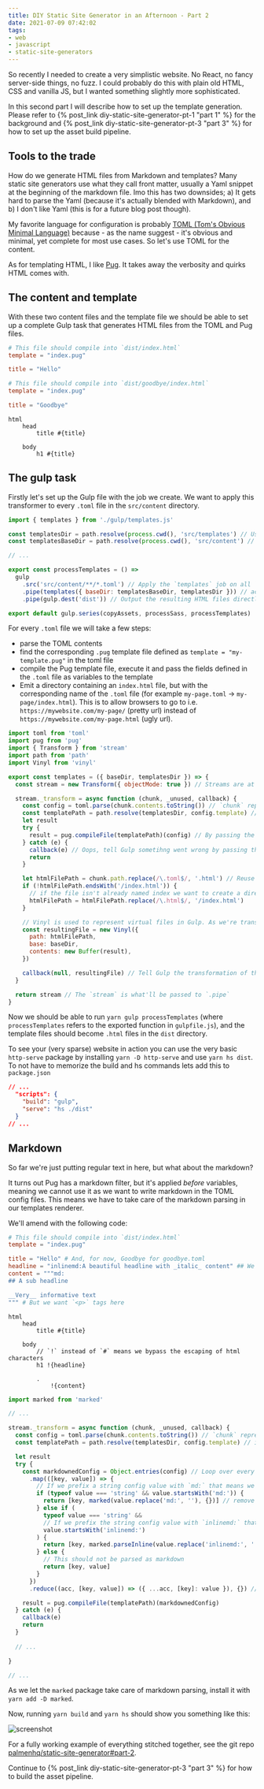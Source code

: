 ```yaml
---
title: DIY Static Site Generator in an Afternoon - Part 2
date: 2021-07-09 07:42:02
tags:
- web
- javascript
- static-site-generators
---
```


So recently I needed to create a very simplistic website. No React, no fancy server-side things, no fuzz. I could probably do this with plain old HTML, CSS and vanilla JS, but I wanted something slightly more sophisticated.

In this second part I will describe how to set up the template generation. Please refer to  {% post_link diy-static-site-generator-pt-1 "part 1" %} for the background and {% post_link diy-static-site-generator-pt-3 "part 3" %} for how to set up the asset build pipeline.

## Tools to the trade

How do we generate HTML files from Markdown and templates? Many static site generators use what they call front matter, usually a Yaml snippet at the beginning of the markdown file. Imo this has two downsides; a) It gets hard to parse the Yaml (because it's actually blended with Markdown), and b) I don't like Yaml (this is for a future blog post though).

My favorite language for configuration is probably [TOML (Tom's Obvious Minimal Language)](https://toml.io/en/) because - as the name suggest - it's obvious and minimal, yet complete for most use cases. So let's use TOML for the content.

As for templating HTML, I like [Pug](https://pugjs.org/api/getting-started.html). It takes away the verbosity and quirks HTML comes with.

## The content and template

With these two content files and the template file we should be able to set up a complete Gulp task that generates HTML files from the TOML and Pug files.

```toml src/content/index.toml
# This file should compile into `dist/index.html` 
template = "index.pug"

title = "Hello"
```

```toml src/content/goodbye.toml
# This file should compile into `dist/goodbye/index.html`
template = "index.pug"

title = "Goodbye"
```

```pug src/templates/index.pug
html
    head
        title #{title}

    body
        h1 #{title}
```

## The gulp task

Firstly let's set up the Gulp file with the job we create. We want to apply this transformer to every `.toml` file in the `src/content` directory.

```js gulpfile.js
import { templates } from './gulp/templates.js'

const templatesDir = path.resolve(process.cwd(), 'src/templates') // Used for the `templates` function to know where to look for `index.pug`
const templatesBaseDir = path.resolve(process.cwd(), 'src/content') // Used for the `templates` function to know where the content base is.

// ...

export const processTemplates = () =>
  gulp
    .src('src/content/**/*.toml') // Apply the `templates` job on all `.toml` files in the `src/content` directory
    .pipe(templates({ baseDir: templatesBaseDir, templatesDir })) // actually run the job (we'll get to this part soon)
    .pipe(gulp.dest('dist')) // Output the resulting HTML files directly in the `dist` directory

export default gulp.series(copyAssets, processSass, processTemplates)
```

For every `.toml` file we will take a few steps:

- parse the TOML contents
- find the corresponding `.pug` template file defined as `template = "my-template.pug"` in the toml file
- compile the Pug template file, execute it and pass the fields defined in the `.toml` file as variables to the template
- Emit a directory containing an `index.html` file, but with the corresponding name of the `.toml` file (for example `my-page.toml` -> `my-page/index.html`). This is to allow browsers to go to i.e. `https://mywebsite.com/my-page/` (pretty url) instead of `https://mywebsite.com/my-page.html` (ugly url).

```js gulp/templates.js
import toml from 'toml'
import pug from 'pug'
import { Transform } from 'stream'
import path from 'path'
import Vinyl from 'vinyl'

export const templates = ({ baseDir, templatesDir }) => {
  const stream = new Transform({ objectMode: true }) // Streams are at the heart of Gulp, helping us to transform all the files

  stream._transform = async function (chunk, _unused, callback) {
    const config = toml.parse(chunk.contents.toString()) // `chunk` represents the .toml file we're transforming into a template
    const templatePath = path.resolve(templatesDir, config.template) // inside the TOML file we specify which template file to use
    let result
    try {
      result = pug.compileFile(templatePath)(config) // By passing the config (TOML file) to the template all configuration keys will be available as variables
    } catch (e) {
      callback(e) // Oops, tell Gulp sometihng went wrong by passing the error to the callback
      return
    }

    let htmlFilePath = chunk.path.replace(/\.toml$/, '.html') // Reuse the template's name as the HTML file name
    if (!htmlFilePath.endsWith('/index.html')) {
      // if the file isn't already named index we want to create a directory with an index file to get the pretty URLs
      htmlFilePath = htmlFilePath.replace(/\.html$/, '/index.html')
    }

    // Vinyl is used to represent virtual files in Gulp. As we're transforming the `.toml` file we need to inform Gulp that now we have a `.html` file instead
    const resultingFile = new Vinyl({
      path: htmlFilePath,
      base: baseDir,
      contents: new Buffer(result),
    })

    callback(null, resultingFile) // Tell Gulp the transformation of this file is done. The `.toml` file is now a `.html` file
  }

  return stream // The `stream` is what'll be passed to `.pipe` 
}
```

Now we should be able to run `yarn gulp processTemplates` (where `processTemplates` refers to the exported function in `gulpfile.js`), and the template files should become `.html` files in the `dist` directory.

To see your (very sparse) website in action you can use the very basic `http-serve` package by installing `yarn -D http-serve` and use `yarn hs dist`. To not have to memorize the build and hs commands lets add this to `package.json`

```json package.json
// ...
  "scripts": {
    "build": "gulp",
    "serve": "hs ./dist"
  }
// ...
```

## Markdown

So far we're just putting regular text in here, but what about the markdown?

It turns out Pug has a markdown filter, but it's applied _before_ variables, meaning we cannot use it as we want to write markdown in the TOML config files. This means we have to take care of the markdown parsing in our templates renderer.

We'll amend with the following code:

```toml src/content/index.toml src/content/goodbye.toml
# This file should compile into `dist/index.html`
template = "index.pug"

title = "Hello" # And, for now, Goodbye for goodbye.toml
headline = "inlinemd:A beautiful headline with _italic_ content" ## We don't want markdown to automaticall add `<p>` tags here
content = """md:
## A sub headline

__Very__ informative text
""" # But we want `<p>` tags here
```

```pug src/templates/index.pug
html
    head
        title #{title}

    body
        // `!` instead of `#` means we bypass the escaping of html characters
        h1 !{headline}

        .
            !{content}
```

```js gulp/templates.js
import marked from 'marked'

// ...

stream._transform = async function (chunk, _unused, callback) {
  const config = toml.parse(chunk.contents.toString()) // `chunk` represents the .toml file we're transforming into a template
  const templatePath = path.resolve(templatesDir, config.template) // inside the TOML file we specify which template file to use

  let result
  try {
    const markdownedConfig = Object.entries(config) // Loop over every configuration key, as we want to check whether it should be parsed as markdown.
      .map(([key, value]) => {
        // If we prefix a string config value with `md:` that means we want to parse it as markdown
        if (typeof value === 'string' && value.startsWith('md:')) {
          return [key, marked(value.replace('md:', ''), {})] // remove the `md:` prefix and parse the rest as markdown. `.replace` will only replace the first occurrence so no worries if we happen to include `md:` in the actual content
        } else if (
          typeof value === 'string' &&
          // If we prefix the string config value with `inlinemd:` that means we want to parse it as inline markdown
          value.startsWith('inlinemd:')
        ) {
          return [key, marked.parseInline(value.replace('inlinemd:', ''), {})] // same thing as the `md:` prefix, but od it inline
        } else {
          // This should not be parsed as markdown
          return [key, value]
        }
      })
      .reduce((acc, [key, value]) => ({ ...acc, [key]: value }), {}) // Put together the configuration as it was before, but with the parsed markdown

    result = pug.compileFile(templatePath)(markdownedConfig)
  } catch (e) {
    callback(e)
    return
  }
  
  // ...

}

// ...
```

As we let the `marked` package take care of markdown parsing, install it with `yarn add -D marked`.

Now, running `yarn build` and `yarn hs` should show you something like this:

![screenshot](screenshot.png)

For a fully working example of everything stitched together, see the git repo [palmenhq/static-site-generator#part-2](https://github.com/palmenhq/static-site-generator/tree/part-2).

Continue to {% post_link diy-static-site-generator-pt-3 "part 3" %} for how to build the asset pipeline.
